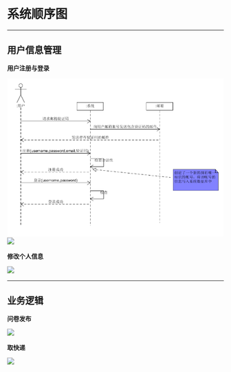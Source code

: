 # 系统顺序图

------

## 用户信息管理

**用户注册与登录**

![](https://github.com/sysuswsad/mission_craft/raw/master/docs/imgs/systemsequencediagram1.png)
![](https://img-blog.csdnimg.cn/20190427213122495.png?x-oss-process=image/watermark,type_ZmFuZ3poZW5naGVpdGk,shadow_10,text_aHR0cHM6Ly9ibG9nLmNzZG4ubmV0L3FxXzM2MTI0MTk0,size_16,color_FFFFFF,t_70)

**修改个人信息**

![](https://img-blog.csdnimg.cn/20190427213147171.png?x-oss-process=image/watermark,type_ZmFuZ3poZW5naGVpdGk,shadow_10,text_aHR0cHM6Ly9ibG9nLmNzZG4ubmV0L3FxXzM2MTI0MTk0,size_16,color_FFFFFF,t_70)

------

## 业务逻辑

**问卷发布**

![](https://img-blog.csdnimg.cn/20190427213213176.png?x-oss-process=image/watermark,type_ZmFuZ3poZW5naGVpdGk,shadow_10,text_aHR0cHM6Ly9ibG9nLmNzZG4ubmV0L3FxXzM2MTI0MTk0,size_16,color_FFFFFF,t_70)

**取快递**

![](https://img-blog.csdnimg.cn/20190427213348384.png?x-oss-process=image/watermark,type_ZmFuZ3poZW5naGVpdGk,shadow_10,text_aHR0cHM6Ly9ibG9nLmNzZG4ubmV0L3FxXzM2MTI0MTk0,size_16,color_FFFFFF,t_70)

